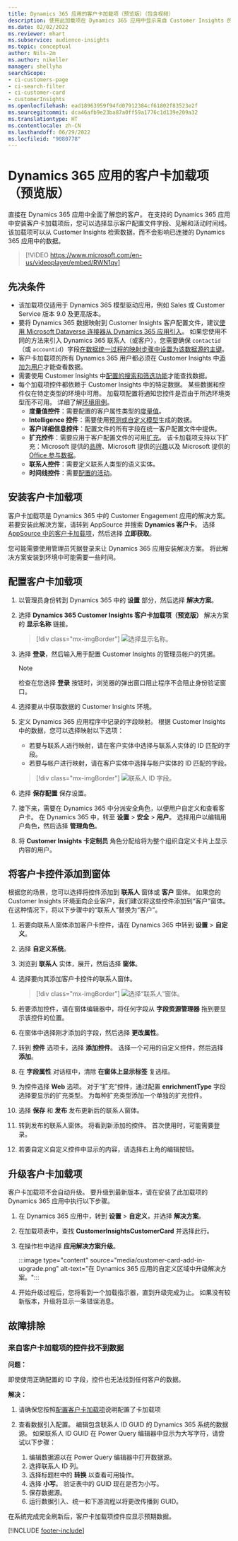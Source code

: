 ```yaml
---
title: Dynamics 365 应用的客户卡加载项（预览版）（包含视频）
description: 使用此加载项在 Dynamics 365 应用中显示来自 Customer Insights 的客户配置文件数据。
ms.date: 02/02/2022
ms.reviewer: mhart
ms.subservice: audience-insights
ms.topic: conceptual
author: Nils-2m
ms.author: nikeller
manager: shellyha
searchScope:
- ci-customers-page
- ci-search-filter
- ci-customer-card
- customerInsights
ms.openlocfilehash: ead18963959f94fd07912384cf61802f83523e2f
ms.sourcegitcommit: dca46afb9e23ba87a0ff59a1776c1d139e209a32
ms.translationtype: HT
ms.contentlocale: zh-CN
ms.lasthandoff: 06/29/2022
ms.locfileid: "9080778"
---
```

# <a name="customer-card-add-in-for-dynamics-365-apps-preview"></a>Dynamics 365 应用的客户卡加载项（预览版）

直接在 Dynamics 365 应用中全面了解您的客户。 在支持的 Dynamics 365 应用中安装客户卡加载项后，您可以选择显示客户配置文件字段、见解和活动时间线。 该加载项可以从 Customer Insights 检索数据，而不会影响已连接的 Dynamics 365 应用中的数据。

> [!VIDEO https://www.microsoft.com/en-us/videoplayer/embed/RWN1qv]

## <a name="prerequisites"></a>先决条件

- 该加载项仅适用于 Dynamics 365 模型驱动应用，例如 Sales 或 Customer Service 版本 9.0 及更高版本。
- 要将 Dynamics 365 数据映射到 Customer Insights 客户配置文件，建议[使用 Microsoft Dataverse 连接器从 Dynamics 365 应用引入](connect-power-query.md)。 如果您使用不同的方法来引入 Dynamics 365 联系人（或客户），您需要确保 `contactid`（或 `accountid`）字段[在数据统一过程的映射步骤中设置为该数据源的主键](map-entities.md#select-primary-key-and-semantic-type-for-attributes)。
- 客户卡加载项的所有 Dynamics 365 用户都必须在 Customer Insights 中[添加为用户](permissions.md)才能查看数据。
- 需要使用 Customer Insights 中[配置的搜索和筛选功能](search-filter-index.md)才能查找数据。
- 每个加载项控件都依赖于 Customer Insights 中的特定数据。 某些数据和控件仅在特定类型的环境中可用。 加载项配置将通知您控件是否由于所选环境类型而不可用。 详细了解[环境用例](work-with-business-accounts.md)。
  - **度量值控件**：需要配置的客户属性类型的[度量值](measures.md)。
  - **Intelligence 控件**：需要使用[预测或自定义模型](predictions-overview.md)生成的数据。
  - **客户详细信息控件**：配置文件的所有字段在统一客户配置文件中提供。
  - **扩充控件**：需要应用于客户配置文件的可用[扩充](enrichment-hub.md)。 该卡加载项支持以下扩充：Microsoft 提供的[品牌](enrichment-microsoft.md)、Microsoft 提供的[兴趣](enrichment-microsoft.md)以及 Microsoft 提供的 [Office 参与数据](enrichment-office.md)。
  - **联系人控件**：需要定义联系人类型的语义实体。
  - **时间线控件**：需要[配置的活动](activities.md)。

## <a name="install-the-customer-card-add-in"></a>安装客户卡加载项

客户卡加载项是 Dynamics 365 中的 Customer Engagement 应用的解决方案。 若要安装此解决方案，请转到 AppSource 并搜索 **Dynamics 客户卡**。 选择 [AppSource 中的客户卡加载项](https://appsource.microsoft.com/product/dynamics-365/mscrm.dynamics_365_customer_insights_customer_card_addin?tab=Overview)，然后选择 **立即获取**。

您可能需要使用管理员凭据登录来让 Dynamics 365 应用安装解决方案。 将此解决方案安装到环境中可能需要一些时间。

## <a name="configure-the-customer-card-add-in"></a>配置客户卡加载项

1. 以管理员身份转到 Dynamics 365 中的 **设置** 部分，然后选择 **解决方案**。

1. 选择 **Dynamics 365 Customer Insights 客户卡加载项（预览版）** 解决方案的 **显示名称** 链接。

   > [!div class="mx-imgBorder"]
   > ![选择显示名称。](media/select-display-name.png "选择显示名称。")

1. 选择 **登录**，然后输入用于配置 Customer Insights 的管理员帐户的凭据。

   > [!NOTE]
   > 检查在您选择 **登录** 按钮时，浏览器的弹出窗口阻止程序不会阻止身份验证窗口。

1. 选择要从中获取数据的 Customer Insights 环境。

1. 定义 Dynamics 365 应用程序中记录的字段映射。 根据 Customer Insights 中的数据，您可以选择映射以下选项：
   - 若要与联系人进行映射，请在客户实体中选择与联系人实体的 ID 匹配的字段。
   - 若要与帐户进行映射，请在客户实体中选择与帐户实体的 ID 匹配的字段。

   > [!div class="mx-imgBorder"]
   > ![联系人 ID 字段。](media/contact-id-field.png "联系人 ID 字段。")

1. 选择 **保存配置** 保存设置。

1. 接下来，需要在 Dynamics 365 中分派安全角色，以便用户自定义和查看客户卡。 在 Dynamics 365 中，转至 **设置** > **安全** > **用户**。 选择用户以编辑用户角色，然后选择 **管理角色**。

1. 将 **Customer Insights 卡定制员** 角色分配给将为整个组织自定义卡片上显示内容的用户。

## <a name="add-customer-card-controls-to-forms"></a>将客户卡控件添加到窗体

根据您的场景，您可以选择将控件添加到 **联系人** 窗体或 **客户** 窗体。 如果您的 Customer Insights 环境面向企业客户，我们建议将这些控件添加到“客户”窗体。 在这种情况下，将以下步骤中的“联系人”替换为“客户”。

1. 若要向联系人窗体添加客户卡控件，请在 Dynamics 365 中转到 **设置** > **自定义**。

1. 选择 **自定义系统**。

1. 浏览到 **联系人** 实体，展开，然后选择 **窗体**。

1. 选择要向其添加客户卡控件的联系人窗体。

    > [!div class="mx-imgBorder"]
    > ![选择“联系人”窗体。](media/contact-active-forms.png "选择“联系人”窗体。")

1. 若要添加控件，请在窗体编辑器中，将任何字段从 **字段资源管理器** 拖到要显示该控件的位置。

1. 在窗体中选择刚才添加的字段，然后选择 **更改属性**。

1. 转到 **控件** 选项卡，选择 **添加控件**。 选择一个可用的自定义控件，然后选择 **添加**。

1. 在 **字段属性** 对话框中，清除 **在窗体上显示标签** 复选框。

1. 为控件选择 **Web** 选项。 对于“扩充”控件，通过配置 **enrichmentType** 字段选择要显示的扩充类型。 为每种扩充类型添加一个单独的扩充控件。

1. 选择 **保存** 和 **发布** 发布更新后的联系人窗体。

1. 转到发布的联系人窗体。 将看到新添加的控件。 首次使用时，可能需要登录。

1. 若要自定义自定义控件中显示的内容，请选择右上角的编辑按钮。

## <a name="upgrade-customer-card-add-in"></a>升级客户卡加载项

客户卡加载项不会自动升级。 要升级到最新版本，请在安装了此加载项的 Dynamics 365 应用中执行以下步骤。

1. 在 Dynamics 365 应用中，转到 **设置** > **自定义**，并选择 **解决方案**。

1. 在加载项表中，查找 **CustomerInsightsCustomerCard** 并选择此行。

1. 在操作栏中选择 **应用解决方案升级**。

   :::image type="content" source="media/customer-card-add-in-upgrade.png" alt-text="在 Dynamics 365 应用的自定义区域中升级解决方案。":::

1. 开始升级过程后，您将看到一个加载指示器，直到升级完成为止。 如果没有较新版本，升级将显示一条错误消息。

## <a name="troubleshooting"></a>故障排除

### <a name="controls-from-customer-card-add-in-dont-find-data"></a>来自客户卡加载项的控件找不到数据

**问题：**

即使使用正确配置的 ID 字段，控件也无法找到任何客户的数据。  

**解决：**

1. 请确保您按照[配置客户卡加载项](#configure-the-customer-card-add-in)说明配置了卡加载项

1. 查看数据引入配置。 编辑包含联系人 ID GUID 的 Dynamics 365 系统的数据源。 如果联系人 ID GUID 在 Power Query 编辑器中显示为大写字符，请尝试以下步骤：
    1. 编辑数据源以在 Power Query 编辑器中打开数据源。
    1. 选择联系人 ID 列。
    1. 选择标题栏中的 **转换** 以查看可用操作。
    1. 选择 **小写**。 验证表中的 GUID 现在是否为小写。
    1. 保存数据源。
    1. 运行数据引入、统一和下游流程以将更改传播到 GUID。

在系统完成完全刷新后，客户卡加载项控件应显示预期数据。

[!INCLUDE [footer-include](includes/footer-banner.md)]
